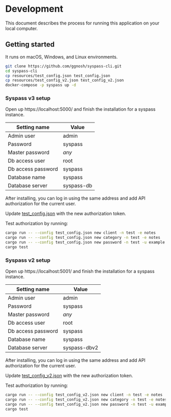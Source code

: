 # Development

This document describes the process for running this application on your local computer.

## Getting started

It runs on macOS, Windows, and Linux environments.

```sh
git clone https://github.com/ggnosh/syspass-cli.git
cd syspass-cli
cp resources/test_config.json test_config.json
cp resources/test_config_v2.json test_config_v2.json
docker-compose -p syspass up -d
```

### Syspass v3 setup

Open up https://localhost:5000/ and finish the installation for a syspass instance.

| Setting name       | Value      |
|--------------------|------------|
| Admin user         | admin      |
| Password           | syspass    |
| Master password    | *any*      |
| Db access user     | root       |
| Db access password | syspass    |
| Database name      | syspass    |
| Database server    | syspass-db |

After installing, you can log in using the same address and add API authorization for the current user.

Update [test_config.json](test_config.json) with the new authorization token.


Test authorization by running:
```sh
cargo run -- --config test_config.json new client -n test -e notes
cargo run -- --config test_config.json new category -n test -e notes
cargo run -- --config test_config.json new password -n test -u example.org -l test -o nothing -i 1 -a 1 -p password
cargo test
```

### Syspass v2 setup

Open up https://localhost:5001/ and finish the installation for a syspass instance.

| Setting name       | Value        |
|--------------------|--------------|
| Admin user         | admin        |
| Password           | syspass      |
| Master password    | *any*        |
| Db access user     | root         |
| Db access password | syspass      |
| Database name      | syspass      |
| Database server    | syspass-dbv2 |

After installing, you can log in using the same address and add API authorization for the current user.

Update [test_config_v2.json](test_config_v2.json) with the new authorization token.


Test authorization by running:
```sh
cargo run -- --config test_config_v2.json new client -n test -e notes
cargo run -- --config test_config_v2.json new category -n test -e notes
cargo run -- --config test_config_v2.json new password -n test -u example.org -l test -o nothing -i 1 -a 1 -p password
cargo test
```
